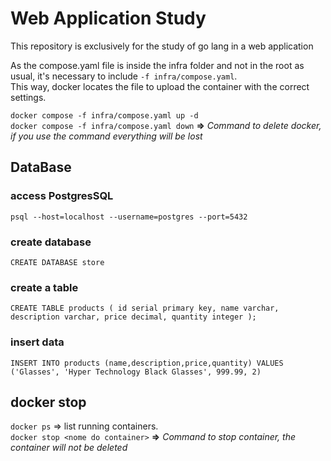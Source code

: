 # Web Application Study

This repository is exclusively for the study of go lang in a web application

As the compose.yaml file is inside the infra folder and not in the root as usual, it's necessary to include `-f infra/compose.yaml`.  
This way, docker locates the file to upload the container with the correct settings.

`docker compose -f infra/compose.yaml up -d`  
`docker compose -f infra/compose.yaml down` **=>** *Command to delete docker, if you use the command everything will be lost*

## DataBase
### access PostgresSQL
`psql --host=localhost --username=postgres --port=5432`

### create database
`CREATE DATABASE store`

### create a table
`CREATE TABLE products (
    id serial primary key,
    name varchar,
    description varchar,
    price decimal,
    quantity integer
);`
### insert data
`INSERT INTO products (name,description,price,quantity) VALUES ('Glasses', 'Hyper Technology Black Glasses', 999.99, 2)`

## docker stop
`docker ps` => list running containers.  
`docker stop <nome do container>` **=>** *Command to stop container, the container will not be deleted*



